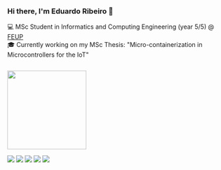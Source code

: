 ### Hi there, I'm Eduardo Ribeiro 👋

💻 MSc Student in Informatics and Computing Engineering (year 5/5) @ [FEUP](https://sigarra.up.pt/feup/pt/web_page.inicial)  
🎓 Currently working on my MSc Thesis: "Micro-containerization in Microcontrollers for the IoT"

<img style="padding-top: 1em;" height="180em" src="https://github-readme-stats.vercel.app/api?username=EduRibeiro00&show_icons=true&hide_border=true&&count_private=true&include_all_commits=true&theme=dark" />

<a target="_blank" href="https://eduardocribeiro.com/"><img src="https://img.shields.io/badge/-Website-2563eb?style=for-the-badge&logo=About.me&logoColor=white"></img></a> 
<a target="_blank" href="https://www.linkedin.com/in/eduardocribeiro/"><img src="https://img.shields.io/badge/-LinkedIn-0077B5?style=for-the-badge&logo=Linkedin&logoColor=white"></img></a>
<a target="_blank" href="mailto:eribeiro306@gmail.com"><img src="https://img.shields.io/badge/-Gmail-D14836?style=for-the-badge&logo=Gmail&logoColor=white"></img></a>
<a target="_blank" href="https://dev.to/eduardocribeiro"><img src="https://img.shields.io/badge/-dev.to-12100E?style=for-the-badge&logo=devdotto&logoColor=white"></img></a>
<a target="_blank" href="https://eduardocribeiro.medium.com/"><img src="https://img.shields.io/badge/-Medium-12100E?style=for-the-badge&logo=Medium&logoColor=white"></img></a>
<br>

